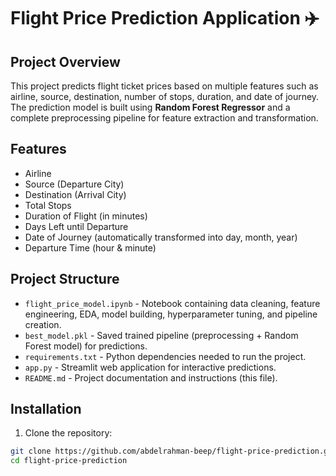 # Flight Price Prediction Application ✈️

## Project Overview
This project predicts flight ticket prices based on multiple features such as airline, source, destination, number of stops, duration, and date of journey. The prediction model is built using **Random Forest Regressor** and a complete preprocessing pipeline for feature extraction and transformation.

## Features
- Airline
- Source (Departure City)
- Destination (Arrival City)
- Total Stops
- Duration of Flight (in minutes)
- Days Left until Departure
- Date of Journey (automatically transformed into day, month, year)
- Departure Time (hour & minute)

## Project Structure
- `flight_price_model.ipynb` - Notebook containing data cleaning, feature engineering, EDA, model building, hyperparameter tuning, and pipeline creation.
- `best_model.pkl` - Saved trained pipeline (preprocessing + Random Forest model) for predictions.
- `requirements.txt` - Python dependencies needed to run the project.
- `app.py` - Streamlit web application for interactive predictions.
- `README.md` - Project documentation and instructions (this file).

## Installation
1. Clone the repository:
```bash
git clone https://github.com/abdelrahman-beep/flight-price-prediction.git
cd flight-price-prediction
